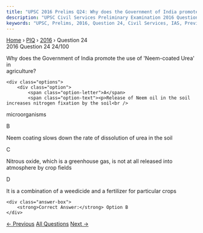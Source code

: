 ```yaml
---
title: "UPSC 2016 Prelims Q24: Why does the Government of India promote the use of 'Neem-co..."
description: "UPSC Civil Services Preliminary Examination 2016 Question 24 with options and answer"
keywords: "UPSC, Prelims, 2016, Question 24, Civil Services, IAS, Previous Year Questions"
---
```


<nav class="breadcrumb">
    <a href="../../">Home</a>
    <span>›</span>
    <a href="../">PIQ</a>
    <span>›</span>
    <a href="./">2016</a>
    <span>›</span>
    <span>Question 24</span>
</nav>

<div class="question-header">
    <div class="question-meta">
        <span class="year-badge">2016</span>
        <span class="question-number">Question 24</span>
        <span class="progress">24/100</span>
    </div>
    <div class="progress-bar">
        <div class="progress-fill" style="width: 24.0%"></div>
    </div>
</div>

<div class="question-content">
    <div class="question-text">
        <p>Why does the Government of India promote the use of 'Neem-coated Urea' in<br />
agriculture?</p>
    </div>
    
    <div class="options">
        <div class="option">
            <span class="option-letter">A</span>
            <span class="option-text"><p>Release of Neem oil in the soil increases nitrogen fixation by the soil<br />
microorganisms</p></span>
        </div>
        <div class="option correct">
            <span class="option-letter">B</span>
            <span class="option-text"><p>Neem coating slows down the rate of dissolution of urea in the soil</p></span>
        </div>
        <div class="option">
            <span class="option-letter">C</span>
            <span class="option-text"><p>Nitrous oxide, which is a greenhouse gas, is not at all released into<br />
atmosphere by crop fields</p></span>
        </div>
        <div class="option">
            <span class="option-letter">D</span>
            <span class="option-text"><p>It is a combination of a weedicide and a fertilizer for particular crops</p></span>
        </div>
    </div>

    <div class="answer-box">
        <strong>Correct Answer:</strong> Option B
    </div>
</div>

<div class="question-nav">
    <a href="../q023-which-of-the-following-are-the-key-features-of-nat/" class="nav-btn prev">← Previous</a>
    <a href="../" class="nav-btn center">All Questions</a>
    <a href="../q025-consider-the-following-statements-1-the-chief-secr/" class="nav-btn next">Next →</a>
</div>
